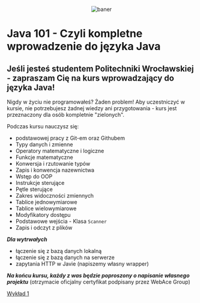 <p align="center"><img src="https://user-images.githubusercontent.com/50357817/211667240-a5cc7635-b8ff-4d15-b849-33b43add557c.svg" alt="baner"></p>

# Java 101 - Czyli kompletne wprowadzenie do języka Java

## Jeśli jesteś studentem Politechniki Wrocławskiej - zapraszam Cię na kurs wprowadzający do języka Java!

Nigdy w życiu nie programowałeś? Żaden problem!
Aby uczestniczyć w kursie, nie potrzebujesz żadnej wiedzy ani przygotowania - kurs jest przeznaczony dla osób kompletnie "zielonych".

Podczas kursu nauczysz się:
- podstawowej pracy z Git-em oraz Githubem
- Typy danych i zmienne
- Operatory matematyczne i logiczne
- Funkcje matematyczne
- Konwersja i rzutowanie typów
- Zapis i konwencja nazewnictwa
- Wstęp do OOP
- Instrukcje sterujące
- Pętle sterujące
- Zakres widoczności zmiennych
- Tablice jednowymiarowe
- Tablice wielowymiarowe
- Modyfikatory dostępu
- Podstawowe wejścia - Klasa ```Scanner```
- Zapis i odczyt z plików

***Dla wytrwałych***
- łączenie się z bazą danych lokalną
- łączenie się z bazą danych na serwerze
- zapytania HTTP w Javie (napiszemy własny wrapper)

***Na końcu kursu, każdy z was będzie poproszony o napisanie własnego projektu***
(otrzymacie oficjalny certyfikat podpisany przez WebAce Group)

[Wykład 1](https://github.com/WebAce-Group/java101/tree/main/w1)
